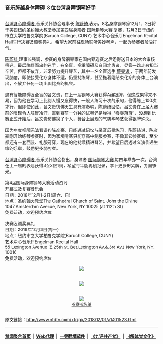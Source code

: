 ### 音乐跨越身体障碍 ８位台湾身障钢琴好手　
------------------------

<div class="wysiwyg">
 <a href="http://www.ntdtv.com/xtr/gb/articlelistbytag_台湾身心障碍者.html" target="_blank">
  台湾身心障碍者
 </a>
 音乐关怀协会理事长
 <a href="http://www.ntdtv.com/xtr/gb/articlelistbytag_陈蔚绮.html" target="_blank">
  陈蔚绮
 </a>
 表示，8名身障钢琴家12月1、2日将于美国纽约圣约翰大教堂参加第四届身障者
 <a href="http://www.ntdtv.com/xtr/gb/articlelistbytag_国际钢琴大赛.html" target="_blank">
  国际钢琴大赛
 </a>
 复赛，12月3日于纽约市立大学柏鲁克学院(Baruch College, CUNY) 艺术中心音乐厅Engelman Recital Hall举行决赛及颁奖典礼，希望大家前往现场聆听美妙琴声，一起为参赛者加油打气。
 <br/>
 <br/>
 <a href="http://www.ntdtv.com/xtr/gb/articlelistbytag_陈蔚绮.html" target="_blank">
  陈蔚绮
 </a>
 理事长强调，参赛的身障钢琴家在国内甄选赛之后还得送日本的大会审核筛选，最后脱颖而出的选手，有全盲、多重障碍及自闭症患者，尽管一路走来相当辛苦，但都不放弃，非常努力提升琴艺，其中一名全盲选手
 <a href="http://www.ntdtv.com/xtr/gb/articlelistbytag_蔡旻谖.html" target="_blank">
  蔡旻谖
 </a>
 ，于两年前发现脑瘤，即使接受化疗身体不适，仍坚持练琴，甚至拖着刚结束化疗的身体上台演出，不放弃任何一场出国比赛的机会。
 <br/>
 <br/>
 患有智能障碍及全盲的吕文贵，在上一届钢琴大赛获得A组银牌，但这成果得来不易，因为他在学习上比别人慢又忘得快，一般人练习十次的乐句，他得练上100次才行，但即使如此，吕文贵彷佛天生具有演奏魂，陈蔚绮回忆，吕文贵在上届大赛前的表现令人狂冒冷汗，直到赛前一分钟的试琴还是弹得〝零零落落〞，没想到比赛正式开始后，吕文贵彷佛换了个人，舞台上展现的气势与琴艺获得银牌殊荣。
 <br/>
 <br/>
 因为中度视障无法看谱的陈彦豪，只能透过记忆与录音反覆练习，陈蔚绮说，陈彦豪刚开始练琴参赛时，因为家境清寒只能穿高中制服参赛，不像其它参赛者，至少都还有一套西装、礼服可穿，现在的他持续精进琴艺，并希望日后透过义演传递生命的乐章，鼓励更多弱势者。
 <br/>
 <br/>
 <a href="http://www.ntdtv.com/xtr/gb/articlelistbytag_台湾身心障碍者.html" target="_blank">
  台湾身心障碍者
 </a>
 音乐关怀协会指出，身障者
 <a href="http://www.ntdtv.com/xtr/gb/articlelistbytag_国际钢琴大赛.html" target="_blank">
  国际钢琴大赛
 </a>
 每四年举办一次，台湾在上一届的表现获得3金2银1铜，希望今年能再创纪录，拿下更多的奖牌，为国争光。
 <br/>
 <br/>
 第4届国际身障钢琴大赛活动资讯
 <br/>
 开幕式及复赛音乐会
 <br/>
 日期：2018年12月1-2日(周六、日)
 <br/>
 地点：圣约翰大教堂The Cathedral Church of Saint. John the Divine
 <br/>
 1047 Amsterdam Avenue, New York, NY 10025 (at 112th St)
 <br/>
 免费活动，欢迎预约席位
 <br/>
 <br/>
 决赛及颁奖典礼
 <br/>
 日期：2018年12月3日(周一)
 <br/>
 地点：纽约市立大学柏鲁克学院(Baruch College, CUNY)
 <br/>
 艺术中心音乐厅Engelman Recital Hall
 <br/>
 55 Lexington Avenue (E.25th St. Bet.Lexington Av.&amp;.3rd Av.) New York, NY. 10016
 <br/>
 免费活动，欢迎预约席位
 <br/>
 <br/>
 <center>
  <a href="http://imgs.ntdtv.com/pic/2018/12-1/p9151761a272870559.jpg" target="_blank">
   <img border="0" src="http://imgs.ntdtv.com/pic/2018/12-1/p9151761a272870559-ss.jpg"/>
   <br/>
   <font size="-1">
   </font>
  </a>
  <br/>
  <br/>
  <a href="http://imgs.ntdtv.com/pic/2018/12-1/p9151762a96822067.jpg" target="_blank">
   <img border="0" src="http://imgs.ntdtv.com/pic/2018/12-1/p9151762a96822067-ss.jpg"/>
   <br/>
   <font size="-1">
   </font>
  </a>
  <br/>
  <br/>
  <a href="http://imgs.ntdtv.com/pic/2018/12-1/p9151763a421884509.jpg" target="_blank">
   <img border="0" src="http://imgs.ntdtv.com/pic/2018/12-1/p9151763a421884509-ss.jpg"/>
   <br/>
   <font size="-1">
    参赛者名单
   </font>
  </a>
 </center>
</div>

<br/>原文链接：http://www.ntdtv.com/xtr/gb/2018/12/01/a1401523.html


------------------------
#### [禁闻聚合首页](https://github.com/gfw-breaker/banned-news/blob/master/README.md) &nbsp;|&nbsp; [Web代理](https://github.com/gfw-breaker/open-proxy/blob/master/README.md) &nbsp;|&nbsp; [一键翻墙软件](https://github.com/gfw-breaker/nogfw/blob/master/README.md) &nbsp;|&nbsp; [《九评共产党》](https://github.com/gfw-breaker/9ping.md/blob/master/README.md#九评之一评共产党是什么) &nbsp;|&nbsp; [《解体党文化》](https://github.com/gfw-breaker/jtdwh.md/blob/master/README.md#绪论)